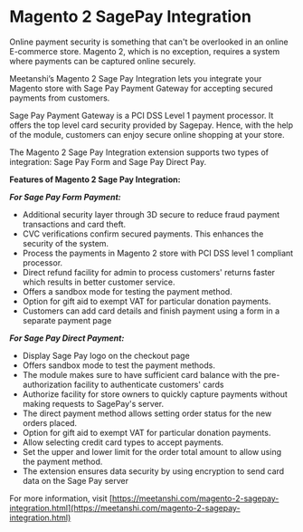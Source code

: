 # Magento 2 SagePay Integration

Online payment security is something that can't be overlooked in an online E-commerce store. Magento 2, which is no exception, requires a system where payments can be captured online securely.

Meetanshi’s Magento 2 Sage Pay Integration lets you integrate your Magento store with Sage Pay Payment Gateway for accepting secured payments from customers.

Sage Pay Payment Gateway is a PCI DSS Level 1 payment processor. It offers the top level card security provided by Sagepay. Hence, with the help of the module, customers can enjoy secure online shopping at your store.

The Magento 2 Sage Pay Integration extension supports two types of integration: Sage Pay Form and Sage Pay Direct Pay.


**Features of Magento 2 Sage Pay Integration:**

***For Sage Pay Form Payment:***

* Additional security layer through 3D secure to reduce fraud payment transactions and card theft.
* CVC verifications confirm secured payments. This enhances the security of the system.
* Process the payments in Magento 2 store with PCI DSS level 1 compliant processor.
* Direct refund facility for admin to process customers' returns faster which results in better customer service.
* Offers a sandbox mode for testing the payment method.
* Option for gift aid to exempt VAT for particular donation payments.
* Customers can add card details and finish payment using a form in a separate payment page

***For Sage Pay Direct Payment:***

* Display Sage Pay logo on the checkout page
* Offers sandbox mode to test the payment methods.
* The module makes sure to have sufficient card balance with the pre-authorization facility to authenticate customers' cards
* Authorize facility for store owners to quickly capture payments without making requests to SagePay's server.
* The direct payment method allows setting order status for the new orders placed.
* Option for gift aid to exempt VAT for particular donation payments.
* Allow selecting credit card types to accept payments.
* Set the upper and lower limit for the order total amount to allow using the payment method.
* The extension ensures data security by using encryption to send card data on the Sage Pay server

For more information, visit [https://meetanshi.com/magento-2-sagepay-integration.html](https://meetanshi.com/magento-2-sagepay-integration.html)

